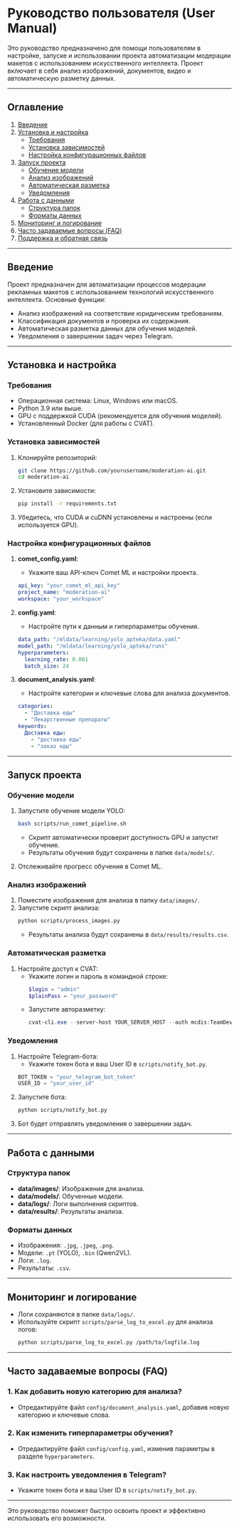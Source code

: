 # Руководство пользователя (User Manual)

Это руководство предназначено для помощи пользователям в настройке, запуске и использовании проекта автоматизации модерации макетов с использованием искусственного интеллекта. Проект включает в себя анализ изображений, документов, видео и автоматическую разметку данных.

---

## Оглавление

1. [Введение](#введение)
2. [Установка и настройка](#установка-и-настройка)
   - [Требования](#требования)
   - [Установка зависимостей](#установка-зависимостей)
   - [Настройка конфигурационных файлов](#настройка-конфигурационных-файлов)
3. [Запуск проекта](#запуск-проекта)
   - [Обучение модели](#обучение-модели)
   - [Анализ изображений](#анализ-изображений)
   - [Автоматическая разметка](#автоматическая-разметка)
   - [Уведомления](#уведомления)
4. [Работа с данными](#работа-с-данными)
   - [Структура папок](#структура-папок)
   - [Форматы данных](#форматы-данных)
5. [Мониторинг и логирование](#мониторинг-и-логирование)
6. [Часто задаваемые вопросы (FAQ)](#часто-задаваемые-вопросы-faq)
7. [Поддержка и обратная связь](#поддержка-и-обратная-связь)

---

## Введение

Проект предназначен для автоматизации процессов модерации рекламных макетов с использованием технологий искусственного интеллекта. Основные функции:
- Анализ изображений на соответствие юридическим требованиям.
- Классификация документов и проверка их содержания.
- Автоматическая разметка данных для обучения моделей.
- Уведомления о завершении задач через Telegram.

---

## Установка и настройка

### Требования

- Операционная система: Linux, Windows или macOS.
- Python 3.9 или выше.
- GPU с поддержкой CUDA (рекомендуется для обучения моделей).
- Установленный Docker (для работы с CVAT).

### Установка зависимостей

1. Клонируйте репозиторий:
   ```bash
   git clone https://github.com/yourusername/moderation-ai.git
   cd moderation-ai
   ```

2. Установите зависимости:
   ```bash
   pip install -r requirements.txt
   ```

3. Убедитесь, что CUDA и cuDNN установлены и настроены (если используется GPU).

### Настройка конфигурационных файлов

1. **comet_config.yaml**:
   - Укажите ваш API-ключ Comet ML и настройки проекта.
   ```yaml
   api_key: "your_comet_ml_api_key"
   project_name: "moderation-ai"
   workspace: "your_workspace"
   ```

2. **config.yaml**:
   - Настройте пути к данным и гиперпараметры обучения.
   ```yaml
   data_path: "/mldata/learning/yolo_apteka/data.yaml"
   model_path: "/mldata/learning/yolo_apteka/runs"
   hyperparameters:
     learning_rate: 0.001
     batch_size: 24
   ```

3. **document_analysis.yaml**:
   - Настройте категории и ключевые слова для анализа документов.
   ```yaml
   categories:
     - "Доставка еды"
     - "Лекарственные препараты"
   keywords:
     Доставка еды:
       - "доставка еды"
       - "заказ еды"
   ```

---

## Запуск проекта

### Обучение модели

1. Запустите обучение модели YOLO:
   ```bash
   bash scripts/run_comet_pipeline.sh
   ```
   - Скрипт автоматически проверит доступность GPU и запустит обучение.
   - Результаты обучения будут сохранены в папке `data/models/`.

2. Отслеживайте прогресс обучения в Comet ML.

### Анализ изображений

1. Поместите изображения для анализа в папку `data/images/`.
2. Запустите скрипт анализа:
   ```bash
   python scripts/process_images.py
   ```
   - Результаты анализа будут сохранены в `data/results/results.csv`.

### Автоматическая разметка

1. Настройте доступ к CVAT:
   - Укажите логин и пароль в командной строке:
     ```powershell
     $login = "admin"
     $plainPass = "your_password"
     ```
   - Запустите авторазметку:
     ```powershell
     cvat-cli.exe --server-host YOUR_SERVER_HOST --auth mcdis:TeamDeveloper auto-annotate 40 --function-file ./scripts/auto_annotation.py --allow-unmatched-labels --clear-existing
     ```

### Уведомления

1. Настройте Telegram-бота:
   - Укажите токен бота и ваш User ID в `scripts/notify_bot.py`.
   ```python
   BOT_TOKEN = "your_telegram_bot_token"
   USER_ID = "your_user_id"
   ```
2. Запустите бота:
   ```bash
   python scripts/notify_bot.py
   ```
3. Бот будет отправлять уведомления о завершении задач.

---

## Работа с данными

### Структура папок

- **data/images/**: Изображения для анализа.
- **data/models/**: Обученные модели.
- **data/logs/**: Логи выполнения скриптов.
- **data/results/**: Результаты анализа.

### Форматы данных

- Изображения: `.jpg`, `.jpeg`, `.png`.
- Модели: `.pt` (YOLO), `.bin` (Qwen2VL).
- Логи: `.log`.
- Результаты: `.csv`.

---

## Мониторинг и логирование

- Логи сохраняются в папке `data/logs/`.
- Используйте скрипт `scripts/parse_log_to_excel.py` для анализа логов:
  ```bash
  python scripts/parse_log_to_excel.py /path/to/logfile.log
  ```

---

## Часто задаваемые вопросы (FAQ)

### 1. Как добавить новую категорию для анализа?
- Отредактируйте файл `config/document_analysis.yaml`, добавив новую категорию и ключевые слова.

### 2. Как изменить гиперпараметры обучения?
- Отредактируйте файл `config/config.yaml`, изменив параметры в разделе `hyperparameters`.

### 3. Как настроить уведомления в Telegram?
- Укажите токен бота и ваш User ID в `scripts/notify_bot.py`.

---

Это руководство поможет быстро освоить проект и эффективно использовать его возможности.
